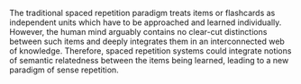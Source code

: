 ---
---

The traditional spaced repetition paradigm treats items or flashcards as independent units which have to be approached and learned individually. However, the human mind arguably contains no clear-cut distinctions between such items and deeply integrates them in an interconnected web of knowledge. Therefore, spaced repetition systems could integrate notions of semantic relatedness between the items being learned, leading to a new paradigm of sense repetition.